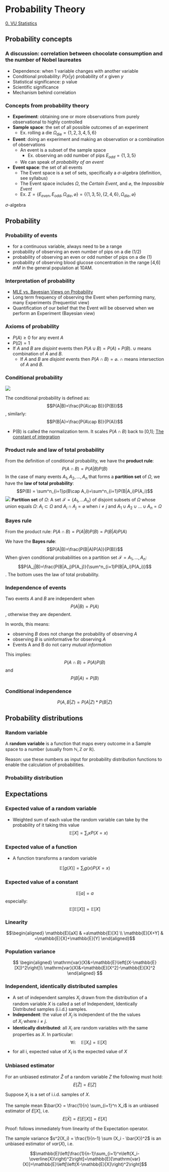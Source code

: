 # Probability Theory

[0. VU Statistics](0.%20VU%20Statistics.md)

## Probability concepts

### A discussion: correlation between chocolate consumption and the number of Nobel laureates 

- Dependence: when 1 variable changes with another variable
- Conditional probability: $P(x|y)$ probability of $x$ given $y$
- Statistical significance: p value
- Scientific significance
- Mechanism behind correlation

### Concepts from probability theory

- **Experiment**: obtaining one or more observations from purely observational to highly controlled
- **Sample space**: the set of all possible outcomes of an experiment
	- Ex. rolling a die $\Omega_\text{die}=\{1,2,3,4,5,6\}$ 
- **Event**: doing an experiment and making an observation or a combination of observations
	- An event is a subset of the sample space
		- Ex. observing an odd number of pips $E_{odd} = \{1,3,5\}$
	- We can speak of _probability of an event_
- **Event space**: the set of all events
	- The Event space is a set of sets, specifically a $\sigma$-algebra (definition, see syllabus)
	- The Event space includes $\Omega$, the _Certain Event_, and $\varnothing$, the _Impossible Event_
	- Ex. $\Sigma = \{E_{even},E_{odd},\Omega_{die},\varnothing\}=\{\{1,3,5\},\{2,4,6\},\Omega_{die},\varnothing\}$ 

$\sigma$-algebra
## Probability

### Probability of events

- for a continuous variable, always need to be a range
- probability of observing an even number of pips on a die (1/2)
- probability of observing an even or odd number of pips on a die (1)
- probability of observing blood glucose concentration in the range \[4,6\] $mM$ in the general population at 10AM.

### Interpretation of probability

- [MLE vs. Bayesian Views on Probability](MLE%20vs.%20Bayesian%20Parameter%20Estimation.md#MLE%20vs.%20Bayesian%20Views%20on%20Probability)
- Long term frequency of observing the Event when performing many, many Experiments (frequentist view)
- Quantification of our belief that the Event will be observed when we perform an Experiment (Bayesian view)

### Axioms of probability

- $P(A)\ge 0$ for any event $A$
- $P(\Omega) = 1$
- If $A$ and $B$ are _disjoint_ events then $P(A\cup B) = P(A) + P(B)$. $\cup$ means combination of $A$ and $B$.
	- If $A$ and $B$ are _disjoint_ events then $P(A\cap B) = \varnothing$. $\cap$ means intersection of $A$ and $B$.

### Conditional probability

![](Pasted%20image%2020241107141416.png)

The conditional probability is defined as: $$P(A|B)=\frac{P(A\cap B)}{P(B)}$$, similarly: $$P(B|A)=\frac{P(A\cap B)}{P(A)}$$
- P(B) is called the normalization term. It scales $P(A\cap B)$ back to \[0,1\]; [The constant of integration](MLE%20vs.%20Bayesian%20Parameter%20Estimation.md#^e7c1f2)

### Product rule and law of total probability

From the definition of conditional probability, we have the **product rule**: $$P(A\cap B)=P(A|B)P(B)$$
In the case of many events $A_1,A_2,\ldots,A_n$ that forms a **partition set** of $\Omega$, we have the **law of total probability**: $$P(B) = \sum^n_{i=1}p(B\cap A_i)=\sum^n_{i=1}P(B|A_i)P(A_i)$$
![](Pasted%20image%2020241107143448.png)
**Partition set** of $\Omega$: A set $\mathcal{F}=\{A_1,\ldots A_n\}$ of disjoint subsets of $\Omega$ whose union equals $\Omega$: $A_i\subset\Omega$ and $A_i \cap A_j = \varnothing$ when $i\ne j$ and $A_1\cup A_2\cup\ldots\cup A_n=\Omega$

### Bayes rule

From the product rule: $P(A\cap B)=P(A|B)P(B)=P(B|A)P(A)$

We have the **Bayes rule**: $$P(A|B)=\frac{P(B|A)P(A)}{P(B)}$$
When given conditional probabilities on a partition set $\mathcal{F}={A_1,\ldots,A_n}$: $$P(A_j|B)=\frac{P(B|A_j)P(A_j)}{\sum^n_{i=1}P(B|A_i)P(A_i)}$$. The bottom uses the law of total probability.

### Independence of events

Two events $A$ and $B$ are independent when $$P(A|B)=P(A)$$, otherwise they are dependent.

In words, this means:
- observing $B$ does not change the probability of observing $A$
- observing $B$ is uninformative for observing $A$
- Events A and B do not carry _mutual information_

This implies: $$P(A\cap B)=P(A)P(B)$$ and $$P(B|A)=P(B)$$

### Conditional independence

$$P(A,B|Z) = P(A|Z)*P(B|Z)$$

## Probability distributions

### Random variable

A **random variable** is a function that maps every outcome in a Sample space to a number (usually from $\mathbb{N}, \mathbb{Z}\ or\ \mathbb{R}$).

Reason: use these numbers as input for probability distribution functions to enable the calculation of probabilities.

### Probability distribution



## Expectations

### Expected value of a random variable

- Weighted sum of each value the random variable can take by the probability of it taking this value
$$
\mathbb{E}[X]=\sum_ixP(X=x)
$$

### Expected value of a function

- A function transforms a random variable

$$
\mathbb{E}[g(X)]=\sum_ig(x)P(X=x)
$$

### Expected value of a constant

$$
\mathbb{E}[a]=a
$$
especially: $$\mathbb{E}[\mathbb{E}[X]]=\mathbb{E}[X]$$
### Linearity

$$\begin{aligned}
\mathbb{E}[aX] & =a\mathbb{E}[X] \\
\mathbb{E}[X+Y] & =\mathbb{E}[X]+\mathbb{E}[Y]
\end{aligned}$$

### Population variance

$$
\begin{aligned}
\mathrm{var}(X)&=\mathbb{E}\left[(X-\mathbb{E}[X])^2\right]\\
\mathrm{var}(X)&=\mathbb{E}[X^2]-\mathbb{E}[X]^2
\end{aligned}
$$

### Independent, identically distributed samples

- A set of independent samples $X_i$ drawn from the distribution of a random variable $X$ is called a set of Independent, Identically Distributed samples (i.i.d.) samples.
- **Independent**: the value of $X_j$ is independent of the the values of $X_i$ where $i\ne j$.
- **Identically distributed**: all $X_i$ are random variables with the same properties as $X$. In particular: $$\forall i:\quad\mathbb{E}[X_i]=\mathbb{E}[X]$$
- for all i, expected value of $X_i$ is the expected value of $X$

### Unbiased estimator

For an unbiased estimator $\hat{Z}$ of a random variable $Z$ the following must hold:
$$E[\hat{Z}]=E[Z]$$

Suppose $X_i$ is a set of i.i.d. samples of $X$.

The sample mean $\bar{X} = \frac{1}{n} \sum_{i=1}^n X_i$ is an unbiased estimator of $E[X]$, i.e.
$$E[\bar{X}] = E[E[X]] = E[X]$$

Proof: follows immediately from linearity of the Expectation operator.

The sample variance $s^2(X_i) = \frac{1}{n-1} \sum (X_i - \bar{X})^2$ is an unbiased estimator of $var(X)$, i.e.

$$\mathbb{E}\left[\frac{1}{n-1}\sum_{i=1}^n\left(X_i-\overline{X}\right)^2\right]=\mathbb{E}[\mathrm{var}(X)]=\mathbb{E}\left[\left(X-\mathbb{E}[X]\right)^2\right]$$

